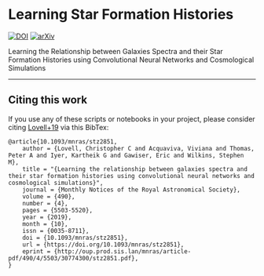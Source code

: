 # Learning Star Formation Histories

[![DOI](https://zenodo.org/badge/177624225.svg)](https://zenodo.org/badge/latestdoi/177624225)
[![arXiv](https://img.shields.io/badge/arXiv-1903.10457-red.svg)](https://arxiv.org/abs/1903.10457)

Learning the Relationship between Galaxies Spectra and their Star Formation Histories using Convolutional Neural Networks and Cosmological Simulations

---

## Citing this work

If you use any of these scripts or notebooks in your project, please consider citing [Lovell+19](https://academic.oup.com/mnras/article-abstract/490/4/5503/5586582?redirectedFrom=fulltext) via this BibTex:

    @article{10.1093/mnras/stz2851,
        author = {Lovell, Christopher C and Acquaviva, Viviana and Thomas, Peter A and Iyer, Kartheik G and Gawiser, Eric and Wilkins, Stephen M},
        title = "{Learning the relationship between galaxies spectra and their star formation histories using convolutional neural networks and cosmological simulations}",
        journal = {Monthly Notices of the Royal Astronomical Society},
        volume = {490},
        number = {4},
        pages = {5503-5520},
        year = {2019},
        month = {10},
        issn = {0035-8711},
        doi = {10.1093/mnras/stz2851},
        url = {https://doi.org/10.1093/mnras/stz2851},
        eprint = {http://oup.prod.sis.lan/mnras/article-pdf/490/4/5503/30774300/stz2851.pdf},
    }


